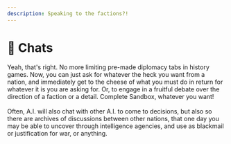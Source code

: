 ```yaml
---
description: Speaking to the factions?!
---
```


# 🎩 Chats

Yeah, that's right. No more limiting pre-made diplomacy tabs in history games. Now, you can just ask for whatever the heck you want from a nation, and immediately get to the cheese of what you must do in return for whatever it is you are asking for. Or, to engage in a fruitful debate over the direction of a faction or a detail. Complete Sandbox, whatever you want!\
\
Often, A.I. will also chat with other A.I. to come to decisions, but also so there are archives of discussions between other nations, that one day you may be able to uncover through intelligence agencies, and use as blackmail or justification for war, or anything.

